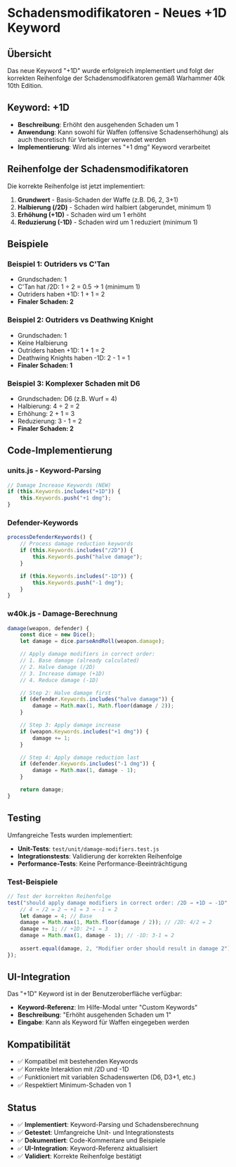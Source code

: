 # Schadensmodifikatoren - Neues +1D Keyword

## Übersicht

Das neue Keyword "+1D" wurde erfolgreich implementiert und folgt der korrekten Reihenfolge der Schadensmodifikatoren gemäß Warhammer 40k 10th Edition.

## Keyword: +1D

- **Beschreibung**: Erhöht den ausgehenden Schaden um 1
- **Anwendung**: Kann sowohl für Waffen (offensive Schadenserhöhung) als auch theoretisch für Verteidiger verwendet werden
- **Implementierung**: Wird als internes "+1 dmg" Keyword verarbeitet

## Reihenfolge der Schadensmodifikatoren

Die korrekte Reihenfolge ist jetzt implementiert:

1. **Grundwert** - Basis-Schaden der Waffe (z.B. D6, 2, 3+1)
2. **Halbierung (/2D)** - Schaden wird halbiert (abgerundet, minimum 1)
3. **Erhöhung (+1D)** - Schaden wird um 1 erhöht
4. **Reduzierung (-1D)** - Schaden wird um 1 reduziert (minimum 1)

## Beispiele

### Beispiel 1: Outriders vs C'Tan
- Grundschaden: 1
- C'Tan hat /2D: 1 ÷ 2 = 0.5 → 1 (minimum 1)
- Outriders haben +1D: 1 + 1 = 2
- **Finaler Schaden: 2**

### Beispiel 2: Outriders vs Deathwing Knight
- Grundschaden: 1
- Keine Halbierung
- Outriders haben +1D: 1 + 1 = 2
- Deathwing Knights haben -1D: 2 - 1 = 1
- **Finaler Schaden: 1**

### Beispiel 3: Komplexer Schaden mit D6
- Grundschaden: D6 (z.B. Wurf = 4)
- Halbierung: 4 ÷ 2 = 2
- Erhöhung: 2 + 1 = 3
- Reduzierung: 3 - 1 = 2
- **Finaler Schaden: 2**

## Code-Implementierung

### units.js - Keyword-Parsing
```javascript
// Damage Increase Keywords (NEW)
if (this.Keywords.includes("+1D")) {
    this.Keywords.push("+1 dmg");
}
```

### Defender-Keywords
```javascript
processDefenderKeywords() {
    // Process damage reduction keywords
    if (this.Keywords.includes("/2D")) {
        this.Keywords.push("halve damage");
    }

    if (this.Keywords.includes("-1D")) {
        this.Keywords.push("-1 dmg");
    }
}
```

### w40k.js - Damage-Berechnung
```javascript
damage(weapon, defender) {
    const dice = new Dice();
    let damage = dice.parseAndRoll(weapon.damage);

    // Apply damage modifiers in correct order:
    // 1. Base damage (already calculated)
    // 2. Halve damage (/2D)
    // 3. Increase damage (+1D)
    // 4. Reduce damage (-1D)

    // Step 2: Halve damage first
    if (defender.Keywords.includes("halve damage")) {
        damage = Math.max(1, Math.floor(damage / 2));
    }

    // Step 3: Apply damage increase
    if (weapon.Keywords.includes("+1 dmg")) {
        damage += 1;
    }

    // Step 4: Apply damage reduction last
    if (defender.Keywords.includes("-1 dmg")) {
        damage = Math.max(1, damage - 1);
    }

    return damage;
}
```

## Testing

Umfangreiche Tests wurden implementiert:

- **Unit-Tests**: `test/unit/damage-modifiers.test.js`
- **Integrationstests**: Validierung der korrekten Reihenfolge
- **Performance-Tests**: Keine Performance-Beeinträchtigung

### Test-Beispiele

```javascript
// Test der korrekten Reihenfolge
test("should apply damage modifiers in correct order: /2D → +1D → -1D", () => {
    // 4 → /2 = 2 → +1 = 3 → -1 = 2
    let damage = 4; // Base
    damage = Math.max(1, Math.floor(damage / 2)); // /2D: 4/2 = 2
    damage += 1; // +1D: 2+1 = 3
    damage = Math.max(1, damage - 1); // -1D: 3-1 = 2
    
    assert.equal(damage, 2, "Modifier order should result in damage 2");
});
```

## UI-Integration

Das "+1D" Keyword ist in der Benutzeroberfläche verfügbar:

- **Keyword-Referenz**: Im Hilfe-Modal unter "Custom Keywords"
- **Beschreibung**: "Erhöht ausgehenden Schaden um 1"
- **Eingabe**: Kann als Keyword für Waffen eingegeben werden

## Kompatibilität

- ✅ Kompatibel mit bestehenden Keywords
- ✅ Korrekte Interaktion mit /2D und -1D
- ✅ Funktioniert mit variablen Schadenswerten (D6, D3+1, etc.)
- ✅ Respektiert Minimum-Schaden von 1

## Status

- ✅ **Implementiert**: Keyword-Parsing und Schadensberechnung
- ✅ **Getestet**: Umfangreiche Unit- und Integrationstests
- ✅ **Dokumentiert**: Code-Kommentare und Beispiele
- ✅ **UI-Integration**: Keyword-Referenz aktualisiert
- ✅ **Validiert**: Korrekte Reihenfolge bestätigt
